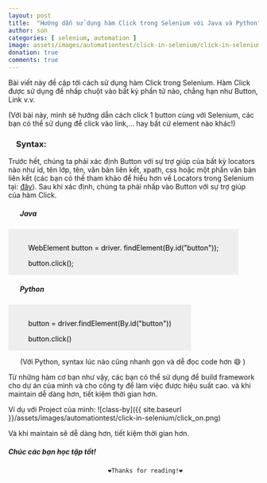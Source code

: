 ```yaml
---
layout: post
title:  "Hướng dẫn sử dụng hàm Click trong Selenium với Java và Python"
author: son
categories: [ selenium, automation ]
image: assets/images/automationtest/click-in-selenium/click-in-selenium.png
donation: true
comments: true
---
```


Bài viết này đề cập tới cách sử dụng hàm Click trong Selenium. Hàm Click được sử dụng để nhấp chuột vào bất kỳ phần tử nào, chẳng hạn như Button, Link v.v.

(Với bài này, mình sẽ hướng dẫn cách click 1 button cùng với Selenium, các bạn có thể sử dụng để click vào link,... hay bất cứ element nào khác!)

### &nbsp;&nbsp;&nbsp; Syntax:

Trước hết, chúng ta phải xác định Button với sự trợ giúp của bất kỳ locators nào như id, tên lớp, tên, văn bản liên kết, xpath, css hoặc một phần văn bản liên kết (các bạn có thể tham khảo để hiểu hơn về Locators trong Selenium tại: <a href="https://seniorautomationtest.com/locators-in-selenium/">đây</a>).
Sau khi xác định, chúng ta phải nhấp vào Button với sự trợ giúp của hàm Click.

##### &nbsp;&nbsp;&nbsp;&nbsp;&nbsp;&nbsp; Java
<div class="myDiv" style="color:black; display: table; background-color:rgb(238,238,238);text-align: left;padding:15px 40px;">
  <p> WebElement button = driver. findElement(By.id("button"));</p>
  button.click();
</div>

##### &nbsp;&nbsp;&nbsp;&nbsp;&nbsp;&nbsp; Python

<div class="myDiv" style="color:black; display: table; background-color:rgb(238,238,238);text-align: left;padding:15px 40px;">
  <p> button = driver.findElement(By.id("button"))</p>
  button.click()
</div>

&nbsp;&nbsp;&nbsp;&nbsp;&nbsp;&nbsp;(Với Python, syntax lúc nào cũng nhanh gọn và dễ đọc code hơn 😄 )

Từ những hàm cơ bạn như vậy, các bạn có thể sử dụng để build framework cho dự án của mình và cho công ty để làm việc được hiệu suất cao. và khi maintain dễ dàng hơn, tiết kiệm thời gian hơn.

Ví dụ với Project của mình:
![class-by]({{ site.baseurl }}/assets/images/automationtest/click-in-selenium/click_on.png)

Và khi maintain sẽ dễ dàng hơn, tiết kiệm thời gian hơn.


##### Chúc các bạn học tập tốt!

                                ❤️Thanks for reading!❤️
